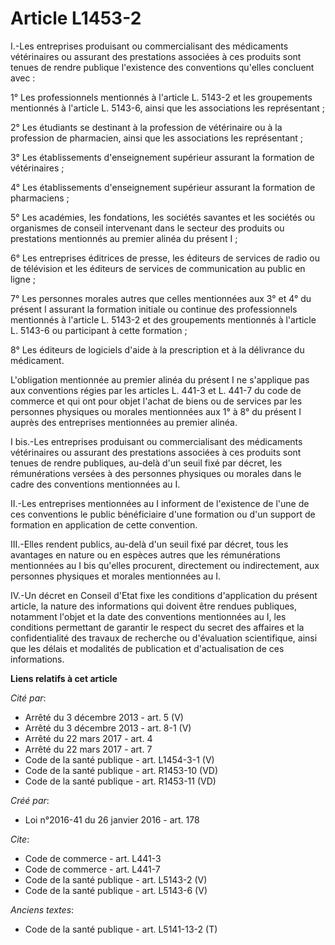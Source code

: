 # Article L1453-2

I.-Les entreprises produisant ou commercialisant des médicaments vétérinaires ou assurant des prestations associées à ces
produits sont tenues de rendre publique l'existence des conventions qu'elles concluent avec : 

1° Les professionnels mentionnés à l'article L. 5143-2 et les groupements mentionnés à l'article L. 5143-6, ainsi que les
associations les représentant ; 

2° Les étudiants se destinant à la profession de vétérinaire ou à la profession de pharmacien, ainsi que les associations les
représentant ; 

3° Les établissements d'enseignement supérieur assurant la formation de vétérinaires ; 

4° Les établissements d'enseignement supérieur assurant la formation de pharmaciens ; 

5° Les académies, les fondations, les sociétés savantes et les sociétés ou organismes de conseil intervenant dans le secteur
des produits ou prestations mentionnés au premier alinéa du présent I ; 

6° Les entreprises éditrices de presse, les éditeurs de services de radio ou de télévision et les éditeurs de services de
communication au public en ligne ; 

7° Les personnes morales autres que celles mentionnées aux 3° et 4° du présent I assurant la formation initiale ou continue
des professionnels mentionnés à l'article L. 5143-2 et des groupements mentionnés à l'article L. 5143-6 ou participant à
cette formation ; 

8° Les éditeurs de logiciels d'aide à la prescription et à la délivrance du médicament. 

L'obligation mentionnée au premier alinéa du présent I ne s'applique pas aux conventions régies par les articles L. 441-3 et
L. 441-7 du code de commerce et qui ont pour objet l'achat de biens ou de services par les personnes physiques ou morales
mentionnées aux 1° à 8° du présent I auprès des entreprises mentionnées au premier alinéa. 

I bis.-Les entreprises produisant ou commercialisant des médicaments vétérinaires ou assurant des prestations associées à ces
produits sont tenues de rendre publiques, au-delà d'un seuil fixé par décret, les rémunérations versées à des personnes
physiques ou morales dans le cadre des conventions mentionnées au I. 

II.-Les entreprises mentionnées au I informent de l'existence de l'une de ces conventions le public bénéficiaire d'une
formation ou d'un support de formation en application de cette convention. 

III.-Elles rendent publics, au-delà d'un seuil fixé par décret, tous les avantages en nature ou en espèces autres que les
rémunérations mentionnées au I bis qu'elles procurent, directement ou indirectement, aux personnes physiques et morales
mentionnées au I. 

IV.-Un décret en Conseil d'Etat fixe les conditions d'application du présent article, la nature des informations qui doivent
être rendues publiques, notamment l'objet et la date des conventions mentionnées au I, les conditions permettant de garantir
le respect du secret des affaires et la confidentialité des travaux de recherche ou d'évaluation scientifique, ainsi que les
délais et modalités de publication et d'actualisation de ces informations.

**Liens relatifs à cet article**

_Cité par_:

  - Arrêté du 3 décembre 2013 - art. 5 (V)
  - Arrêté du 3 décembre 2013 - art. 8-1 (V)
  - Arrêté du 22 mars 2017 - art. 4
  - Arrêté du 22 mars 2017 - art. 7
  - Code de la santé publique - art. L1454-3-1 (V)
  - Code de la santé publique - art. R1453-10 (VD)
  - Code de la santé publique - art. R1453-11 (VD)

_Créé par_:

  - Loi n°2016-41 du 26 janvier 2016 - art. 178

_Cite_:

  - Code de commerce - art. L441-3
  - Code de commerce - art. L441-7
  - Code de la santé publique - art. L5143-2 (V)
  - Code de la santé publique - art. L5143-6 (V)

_Anciens textes_:

  - Code de la santé publique - art. L5141-13-2 (T)
